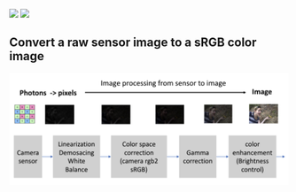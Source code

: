 ![](https://img.shields.io/badge/language-matlab-orange.svg)
[![](https://img.shields.io/badge/常联系-click_for_contact-green.svg)](https://github.com/l5shi/__Overview__/blob/master/thanks/README.md)


## Convert a raw sensor image to a sRGB color image


![RGB image](./img/detail.png?raw=true) 
